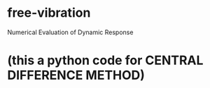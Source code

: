 # free-vibration
Numerical Evaluation of Dynamic Response
# (this a python code for CENTRAL DIFFERENCE METHOD)
